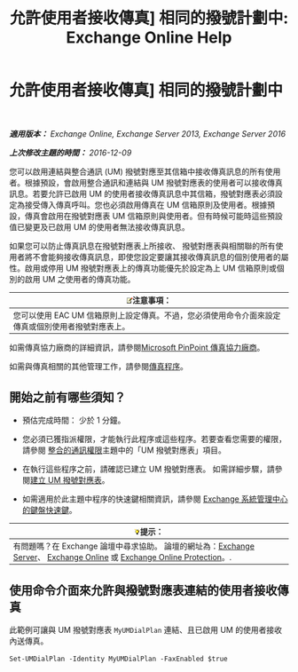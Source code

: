 ﻿---
title: '允許使用者接收傳真] 相同的撥號計劃中: Exchange Online Help'
TOCTitle: 允許使用者接收傳真] 相同的撥號計劃中
ms:assetid: cb245028-0b86-4171-879e-934dd35fa626
ms:mtpsurl: https://technet.microsoft.com/zh-tw/library/Bb124557(v=EXCHG.150)
ms:contentKeyID: 52062411
ms.date: 05/23/2018
mtps_version: v=EXCHG.150
ms.translationtype: MT
---

# 允許使用者接收傳真\] 相同的撥號計劃中

 

_**適用版本：** Exchange Online, Exchange Server 2013, Exchange Server 2016_

_**上次修改主題的時間：** 2016-12-09_

您可以啟用連結與整合通訊 (UM) 撥號對應至其信箱中接收傳真訊息的所有使用者。根據預設，會啟用整合通訊和連結與 UM 撥號對應表的使用者可以接收傳真訊息。若要允許已啟用 UM 的使用者接收傳真訊息中其信箱，撥號對應表必須設定為接受傳入傳真呼叫。您也必須啟用傳真在 UM 信箱原則及使用者。根據預設，傳真會啟用在撥號對應表 UM 信箱原則與使用者。但有時候可能時這些預設值已變更及已啟用 UM 的使用者無法接收傳真訊息。

如果您可以防止傳真訊息在撥號對應表上所接收、 撥號對應表與相關聯的所有使用者將不會能夠接收傳真訊息，即使您設定要讓其接收傳真訊息的個別使用者的屬性。啟用或停用 UM 撥號對應表上的傳真功能優先於設定為上 UM 信箱原則或個別的啟用 UM 之使用者的傳真功能。

<table>
<thead>
<tr class="header">
<th><img src="images/Bb124558.note(EXCHG.150).gif" title="注意事項" alt="注意事項" />注意事項：</th>
</tr>
</thead>
<tbody>
<tr class="odd">
<td>您可以使用 EAC UM 信箱原則上設定傳真。不過，您必須使用命令介面來設定傳真或個別使用者撥號對應表上。</td>
</tr>
</tbody>
</table>


如需傳真協力廠商的詳細資訊，請參閱[Microsoft PinPoint 傳真協力廠商](https://go.microsoft.com/fwlink/?linkid=190238)。

如需與傳真相關的其他管理工作，請參閱[傳真程序](faxing-procedures-exchange-2013-help.md)。

## 開始之前有哪些須知？

  - 預估完成時間： 少於 1 分鐘。

  - 您必須已獲指派權限，才能執行此程序或這些程序。若要查看您需要的權限，請參閱 [整合的通訊權限](unified-messaging-permissions-exchange-2013-help.md)主題中的「UM 撥號對應表」項目。

  - 在執行這些程序之前，請確認已建立 UM 撥號對應表。 如需詳細步驟，請參閱[建立 UM 撥號對應表](create-a-um-dial-plan-exchange-2013-help.md)。

  - 如需適用於此主題中程序的快速鍵相關資訊，請參閱 [Exchange 系統管理中心的鍵盤快速鍵](keyboard-shortcuts-in-the-exchange-admin-center-exchange-online-protection-help.md)。

<table>
<thead>
<tr class="header">
<th><img src="images/Bb124558.tip(EXCHG.150).gif" title="提示" alt="提示" />提示：</th>
</tr>
</thead>
<tbody>
<tr class="odd">
<td>有問題嗎？在 Exchange 論壇中尋求協助。 論壇的網址為：<a href="https://go.microsoft.com/fwlink/p/?linkid=60612">Exchange Server</a>、 <a href="https://go.microsoft.com/fwlink/p/?linkid=267542">Exchange Online</a> 或 <a href="https://go.microsoft.com/fwlink/p/?linkid=285351">Exchange Online Protection</a>。.</td>
</tr>
</tbody>
</table>


## 使用命令介面來允許與撥號對應表連結的使用者接收傳真

此範例可讓與 UM 撥號對應表 `MyUMDialPlan` 連結、且已啟用 UM 的使用者接收內送傳真。

    Set-UMDialPlan -Identity MyUMDialPlan -FaxEnabled $true


